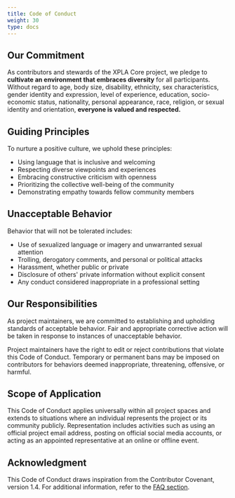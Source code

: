 ```yaml
---
title: Code of Conduct
weight: 30
type: docs
---
```


## Our Commitment

As contributors and stewards of the XPLA Core project, we pledge to **cultivate an environment that embraces diversity** for all participants. 
Without regard to age, body size, disability, ethnicity, sex characteristics, gender identity and expression, level of experience, education, socio-economic status, nationality, personal appearance, race, religion, or sexual identity and orientation, **everyone is valued and respected.**

## Guiding Principles

To nurture a positive culture, we uphold these principles:

- Using language that is inclusive and welcoming
- Respecting diverse viewpoints and experiences
- Embracing constructive criticism with openness
- Prioritizing the collective well-being of the community
- Demonstrating empathy towards fellow community members

## Unacceptable Behavior

Behavior that will not be tolerated includes:

- Use of sexualized language or imagery and unwarranted sexual attention
- Trolling, derogatory comments, and personal or political attacks
- Harassment, whether public or private
- Disclosure of others' private information without explicit consent
- Any conduct considered inappropriate in a professional setting

## Our Responsibilities

As project maintainers, we are committed to establishing and upholding standards of acceptable behavior. Fair and appropriate corrective action will be taken in response to instances of unacceptable behavior.

Project maintainers have the right to edit or reject contributions that violate this Code of Conduct. Temporary or permanent bans may be imposed on contributors for behaviors deemed inappropriate, threatening, offensive, or harmful.

## Scope of Application

This Code of Conduct applies universally within all project spaces and extends to situations where an individual represents the project or its community publicly. Representation includes activities such as using an official project email address, posting on official social media accounts, or acting as an appointed representative at an online or offline event.

## Acknowledgment

This Code of Conduct draws inspiration from the Contributor Covenant, version 1.4. For additional information, refer to the [FAQ section](https://www.contributor-covenant.org/faq).
